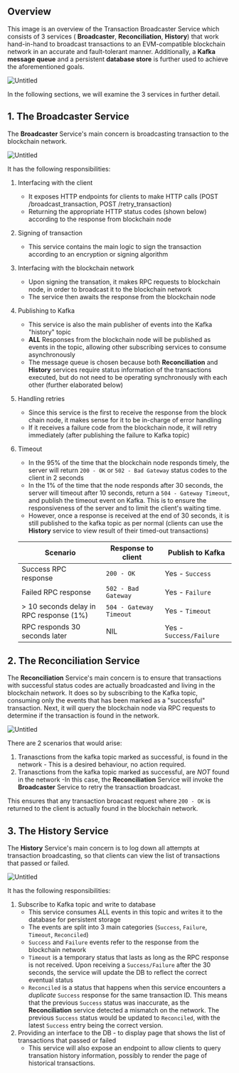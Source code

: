 
## Overview
This image is an overview of the Transaction Broadcaster Service which consists of 3 services ( **Broadcaster**,  **Reconciliation**,  **History**) that work hand-in-hand to broadcast transactions to an EVM-compatible blockchain network in an accurate and fault-tolerant manner. Additionally, a **Kafka message queue** and a persistent **database store** is further used to achieve the aforementioned goals.

![Untitled](https://i.ibb.co/jL2HRhp/overview.png)

In the following sections, we will examine the 3 services in further detail.

## 1. The Broadcaster Service
The **Broadcaster** Service's main concern is broadcasting transaction to the blockchain network. 

![Untitled](https://i.ibb.co/d7zyz3G/TBS-drawio.png)

It has the following responsibilities:
1. Interfacing with the client
    * It exposes HTTP endpoints for clients to make HTTP calls (POST /broadcast\_transaction, POST /retry_transaction)
    * Returning the appropriate HTTP status codes (shown below) according to the response from blockchain node
2. Signing of transaction
    * This service contains the main logic to sign the transaction according to an encryption or signing algorithm
3. Interfacing with the blockchain network
    * Upon signing the transation, it makes RPC requests to blockchain node, in order to broadcast it to the blockchain network
    * The service then awaits the response from the blockchain node
4. Publishing to Kafka
    * This service is also the main publisher of events into the Kafka "history" topic
    * **ALL** Responses from the blockchain node will be published as events in the topic, allowing other subscribing services to consume asynchronously
    * The message queue is chosen because both **Reconciliation** and **History** services require status information of the transactions executed, but do not need to be operating synchronously with each other (further elaborated below)
5. Handling retries
    * Since this service is the first to receive the response from the block chain node, it makes sense for it to be in-charge of error handling
    * If it receives a failure code from the blockchain node, it will retry immediately (after publishing the failure to Kafka topic)
6. Timeout
    * In the 95% of the time that the blockchain node responds timely, the server will return `200 - OK` or `502 - Bad Gateway` status codes to the client in 2 seconds
    * In the 1% of the time that the node responds after 30 seconds, the server will timeout after 10 seconds, return a `504 - Gateway Timeout`, and publish the timeout event on Kafka. This is to ensure the responsiveness of the server and to limit the client's waiting time.
    * However, once a response is received at the end of 30 seconds, it is still published to the kafka topic as per normal (clients can use the **History** service to view result of their timed-out transactions)

   | Scenario  | Response to client| Publish to Kafka | 
   | ------------- | ------------- | ------------- |
   | Success RPC response  | `200 - OK`  | Yes - `Success` |
   | Failed RPC response  | `502 - Bad Gateway`  | Yes - `Failure` |
   | > 10 seconds delay in RPC response (1%) | `504 - Gateway Timeout`  | Yes - `Timeout` |
   | RPC responds 30 seconds later | NIL | Yes - `Success/Failure` |


## 2. The Reconciliation Service
The **Reconciliation** Service's main concern is to ensure that transactions with successful status codes are actually broadcasted and living in the blockchain network. It does so by subscribing to the Kafka topic, consuming only the events that has been marked as a "successful" transaction. Next, it will query the blockchain node via RPC requests to determine if the transaction is found in the network.

![Untitled](https://i.ibb.co/HnJh0X0/recon-drawio.png)

There are 2 scenarios that would arise:
1. Tranasctions from the kafka topic marked as successful, is found in the network - This is a desired behaviour, no action required.
2. Tranasctions from the kafka topic marked as successful, are *NOT* found in the network -In this case, the **Reconciliation** Service will invoke the **Broadcaster** Service to retry the transaction broadcast.

This ensures that any transaction broacast request where `200 - OK` is returned to the client is actually found in the blockchain network.



## 3. The History Service
The **History** Service's main concern is to log down all attempts at transaction broadcasting, so that clients can view the list of transactions that passed or failed.

![Untitled](https://i.ibb.co/zN691Wc/history-drawio.png)

It has the following responsibilities:

1. Subscribe to Kafka topic and write to database
    * This service consumes ALL events in this topic and writes it to the database for persistent storage
    * The events are split into 3 main categories (`Success`, `Failure`, `Timeout`, `Reconciled`)
    * `Success` and `Failure` events refer to the response from the blockchain network
    * `Timeout` is a temporary status that lasts as long as the RPC response is not received. Upon receiving a `Success/Failure` after the 30 seconds, the service will update the DB to reflect the correct eventual status
    * `Reconciled` is a status that happens when this service encounters a *duplicate* `Success` response for the same transaction ID. This means that the previous `Success` status was inaccurate, as the **Reconciliation** service detected a mismatch on the network. The previous `Success` status would be updated to `Reconciled`, with the latest `Success` entry being the correct version.
2. Providing an interface to the DB - to display page that shows the list of transactions that passed or failed
    * This service will also expose an endpoint to allow clients to query transation history information, possibly to render the page of historical transactions.
